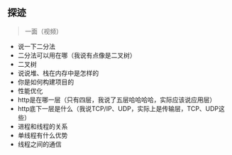 ## 探迹
>一面（视频）
- 说一下二分法
- 二分法可以用在哪（我说有点像是二叉树）
- 二叉树
- 说说堆、栈在内存中是怎样的
- 你是如何构建项目的
- 性能优化
- http是在哪一层（只有四层，我说了五层哈哈哈哈，实际应该说应用层）
- http底下一层是什么（我说TCP/IP、UDP，实际上是传输层，TCP、UDP这些）
- 进程和线程的关系
- 单线程有什么优势
- 线程之间的通信